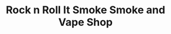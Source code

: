 ---
title: "Rock n Roll It Smoke Smoke and Vape Shop"
url: /katy/rock-n-roll-it-smoke-smoke-and-vape-shop/
shop: e-cigarette
---
